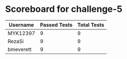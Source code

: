 # Scoreboard for challenge-5
| Username   | Passed Tests | Total Tests |
|------------|--------------|-------------|
| MYK12397 | 9 | 9 |
| RezaSi | 9 | 9 |
| bmeverett | 9 | 9 |
